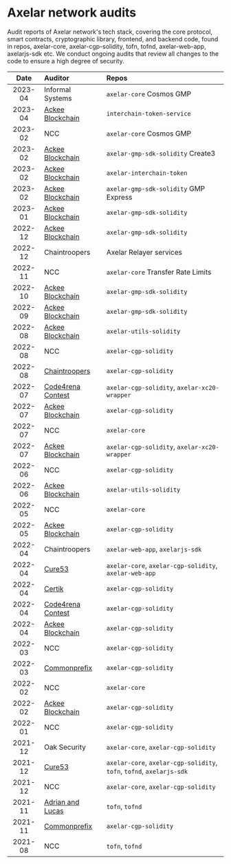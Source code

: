 # Axelar network audits

Audit reports of Axelar network's tech stack,
covering the core protocol, smart contracts, cryptographic library, frontend, and backend code,
found in repos, axelar-core, axelar-cgp-solidity, tofn, tofnd,
axelar-web-app, axelarjs-sdk etc.
We conduct ongoing audits that review all changes to the code to ensure a high degree of security.

| Date | Auditor | Repos |
| :---: | :--- | :--- |
| 2023-04 | Informal Systems | `axelar-core` Cosmos GMP |
| 2023-04 | [Ackee Blockchain](audits/2023-04%20Ackee%20blockchain.pdf) | `interchain-token-service` |
| 2023-02 | NCC | `axelar-core` Cosmos GMP |
| 2023-02 | [Ackee Blockchain](audits/2023-02%20Ackee%20blockchain-3.pdf) | `axelar-gmp-sdk-solidity` Create3 |
| 2023-02 | [Ackee Blockchain](audits/2023-02%20Ackee%20blockchain-2.pdf) | `axelar-interchain-token` |
| 2023-02 | [Ackee Blockchain](audits/2023-02%20Ackee%20blockchain.pdf) | `axelar-gmp-sdk-solidity` GMP Express |
| 2023-01 | [Ackee Blockchain](audits/2023-01%20Ackee%20blockchain.pdf) | `axelar-gmp-sdk-solidity` |
| 2022-12 | [Ackee Blockchain](audits/2022-12%20Ackee%20blockchain.pdf) | `axelar-gmp-sdk-solidity` |
| 2022-12 | Chaintroopers | Axelar Relayer services |
| 2022-11 | NCC | `axelar-core` Transfer Rate Limits |
| 2022-10 | [Ackee Blockchain](audits/2022-10%20Ackee%20blockchain.pdf) | `axelar-gmp-sdk-solidity` |
| 2022-09 | [Ackee Blockchain](audits/2022-09%20Ackee%20blockchain.pdf) | `axelar-gmp-sdk-solidity` |
| 2022-08 | [Ackee Blockchain](audits/2022-08%20Ackee%20blockchain.pdf) | `axelar-utils-solidity` |
| 2022-08 | NCC | `axelar-cgp-solidity` |
| 2022-08 | [Chaintroopers](audits/2022-08%20Chaintroopers.pdf) | `axelar-cgp-solidity` |
| 2022-07 | [Code4rena Contest](https://code4rena.com/contests/2022-07-axelar-network-v2-contest) | `axelar-cgp-solidity`, `axelar-xc20-wrapper` |
| 2022-07 | [Ackee Blockchain](audits/2022-07%20Ackee%20blockchain-v2.pdf) | `axelar-cgp-solidity` |
| 2022-07 | NCC | `axelar-core` |
| 2022-07 | [Ackee Blockchain](audits/2022-07%20Ackee%20blockchain.pdf) | `axelar-cgp-solidity`, `axelar-xc20-wrapper` |
| 2022-06 | NCC | `axelar-cgp-solidity` |
| 2022-06 | [Ackee Blockchain](audits/2022-06%20Ackee%20blockchain.pdf) | `axelar-utils-solidity` |
| 2022-05 | NCC | `axelar-core` |
| 2022-05 | [Ackee Blockchain](audits/2022-05%20Ackee%20blockchain.pdf) | `axelar-cgp-solidity` |
| 2022-04 | Chaintroopers | `axelar-web-app`, `axelarjs-sdk` |
| 2022-04 | [Cure53](audits/2022-04%20Cure53.pdf) | `axelar-core`, `axelar-cgp-solidity`, `axelar-web-app` |
| 2022-04 | [Certik](audits/2022-04%20Certik.pdf) | `axelar-cgp-solidity` |
| 2022-04 | [Code4rena Contest](https://code4rena.com/reports/2022-04-axelar) | `axelar-cgp-solidity` |
| 2022-04 | [Ackee Blockchain](audits/2022-04%20Ackee%20blockchain.pdf) | `axelar-cgp-solidity` |
| 2022-03 | NCC | `axelar-cgp-solidity` |
| 2022-03 | [Commonprefix](audits/2022-03%20Commonprefix.pdf) | `axelar-cgp-solidity` |
| 2022-02 | NCC | `axelar-core` |
| 2022-02 | [Ackee Blockchain](audits/2022-02%20Ackee%20blockchain.pdf) | `axelar-cgp-solidity` |
| 2022-01 | NCC | `axelar-cgp-solidity` |
| 2021-12 | Oak Security | `axelar-core`, `axelar-cgp-solidity` |
| 2021-12 | [Cure53](audits/2021-12%20Cure53.pdf) | `axelar-core`, `axelar-cgp-solidity`, `tofn`, `tofnd`, `axelarjs-sdk` |
| 2021-12 | NCC | `axelar-core`, `axelar-cgp-solidity` |
| 2021-11 | [Adrian and Lucas](audits/2021-11%20Adrian%20and%20Lucas.pdf) | `tofn`, `tofnd` |
| 2021-11 | [Commonprefix](audits/2021-11%20Commonprefix.pdf) | `axelar-cgp-solidity` |
| 2021-08 | NCC | `tofn`, `tofnd` |
